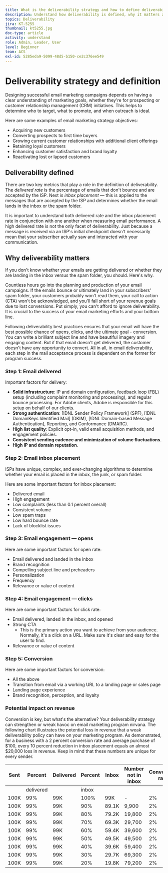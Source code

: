 ```yaml
---
title: What is the deliverability strategy and how to define deliverability
description: Understand how deliverability is defined, why it matters and the key deliverability metrics.
topics: Deliverability
jira: KT-5255
thumbnail: kt5255.jpg
doc-type: article
activity: understand
role: Admin, Leader, User
level: Beginner
team: ACS
exl-id: 5285eda9-5099-48d5-b150-ce2c376ee549
---
```

# Deliverability strategy and definition

Designing successful email marketing campaigns depends on having a clear understanding of marketing goals, whether they're for prospecting or customer relationship management (CRM) initiatives. This helps to determine who to target, what to promote, and when outreach is ideal.

Here are some examples of email marketing strategy objectives:

* Acquiring new customers
* Converting prospects to first time buyers
* Growing current customer relationships with additional client offerings
* Retaining loyal customers
* Enhancing customer satisfaction and brand loyalty
* Reactivating lost or lapsed customers

## Deliverability defined

There are two key metrics that play a role in the definition of deliverability. The *delivered rate* is the percentage of emails that don't bounce and are accepted by the ISP. Next is *inbox placement* — this is applied to the messages that are accepted by the ISP and determines whether the email lands in the inbox or the spam folder.

It is important to understand both delivered rate and the inbox placement rate in conjunction with one another when measuring email performance. A high delivered rate is not the only facet of deliverability. Just because a message is received via an ISP's initial checkpoint doesn't necessarily mean that your subscriber actually saw and interacted with your communication.

## Why deliverability matters

If you don't know whether your emails are getting delivered or whether they are landing in the inbox versus the spam folder, you should. Here's why.

Countless hours go into the planning and production of your email campaigns. If the emails bounce or ultimately land in your subscribers' spam folder, your customers probably won't read them, your call to action (CTA) won't be acknowledged, and you'll fall short of your revenue goals due to lost conversions. Put simply, you can't afford to ignore deliverability. It is crucial to the success of your email marketing efforts and your bottom line.

Following deliverability best practices ensures that your email will have the best possible chance of opens, clicks, and the ultimate goal - conversion. You can write a brilliant subject line and have beautiful imagery and engaging content. But if that email doesn't get delivered, the customer doesn't have any opportunity to convert. All in all, in email deliverability, each step in the mail acceptance process is dependent on the former for program success.

### Step 1: Email delivered

Important factors for delivery:

* **Solid infrastructure**: IP and domain configuration, feedback loop (FBL) setup (including complaint monitoring and processing), and regular bounce processing. For Adobe clients, Adobe is responsible for this setup on behalf of our clients.
* **Strong authentication**: [!DNL Sender Policy Framework] (SPF), [!DNL DomainKeys Identified Mail] (DKIM), [!DNL Domain-based Message Authentication], Reporting, and Conformance (DMARC).
* **High list quality**: Explicit opt-in, valid email acquisition methods, and engagement policies.
* **Consistent sending cadence and minimization of volume fluctuations**.
* **High IP and domain reputation**.

### Step 2: Email inbox placement

ISPs have unique, complex, and ever-changing algorithms to determine whether your email is placed in the inbox, the junk, or spam folder.

Here are some important factors for inbox placement:

* Delivered email
* High engagement
* Low complaints (less than 0.1 percent overall)
* Consistent volume
* Low spam traps
* Low hard bounce rate
* Lack of blocklist issues

### Step 3: Email engagement — opens

Here are some important factors for open rate:

* Email delivered and landed in the inbox
* Brand recognition
* Compelling subject line and preheaders
* Personalization
* Frequency
* Relevance or value of content

### Step 4: Email engagement — clicks

Here are some important factors for click rate:

* Email delivered, landed in the inbox, and opened
* Strong CTA
  * This is the primary action you want to achieve from your audience. Normally, it's a click on a URL. Make sure it's clear and easy for the user to find.
* Relevance or value of content

### Step 5: Conversion

Here are some important factors for conversion:

* All the above
* Transition from email via a working URL to a landing page or sales page
* Landing page experience
* Brand recognition, perception, and loyalty

### Potential impact on revenue

Conversion is key, but what's the alternative? Your deliverability strategy can strengthen or wreak havoc on email marketing program nirvana. The following chart illustrates the potential loss in revenue that a weak deliverability policy can have on your marketing program. As demonstrated, for a business with a 2 percent conversion rate and average purchase of $100, every 10 percent reduction in inbox placement equals an almost $20,000 loss in revenue. Keep in mind that these numbers are unique for every sender.

| Sent | Percent   | Delivered | Percent  | Inbox | Number not in inbox | Conversion rate | Number of lost  | Average  | Lost      |
|------|-----------|-----------|----------|-------|---------------------|-----------------|-----------------|----------|-----------|
|      | delivered |           | inbox    |       |                     |                 | Conversions     | purchase | revenue   |
| 100K | 99%       | 99K       | 100%     | 99K   | -                   | 2%              | 0               | $100     | $ -       |
| 100K | 99%       | 99K       | 90%      | 89.1K | 9,900               | 2%              | 198             | $100     | $19,800   |
| 100K | 99%       | 99K       | 80%      | 79.2K | 19,800              | 2%              | 396             | $100     | $39,600   |
| 100K | 99%       | 99K       | 70%      | 69.3K | 29,700              | 2%              | 594             | $100     | $59,400   |
| 100K | 99%       | 99K       | 60%      | 59.4K | 39,600              | 2%              | 792             | $100     | $79,200   |
| 100K | 99%       | 99K       | 50%      | 49.5K | 49,500              | 2%              | 990             | $100     | $99,000   |
| 100K | 99%       | 99K       | 40%      | 39.6K | 59,400              | 2%              | 1188            | $100     | $118,800  |
| 100K | 99%       | 99K       | 30%      | 29.7K | 69,300              | 2%              | 1386            | $100     | $138,600  |
| 100K | 99%       | 99K       | 20%      | 19.8K | 79,200              | 2%              | 1584            | $100     | $158,400  |
